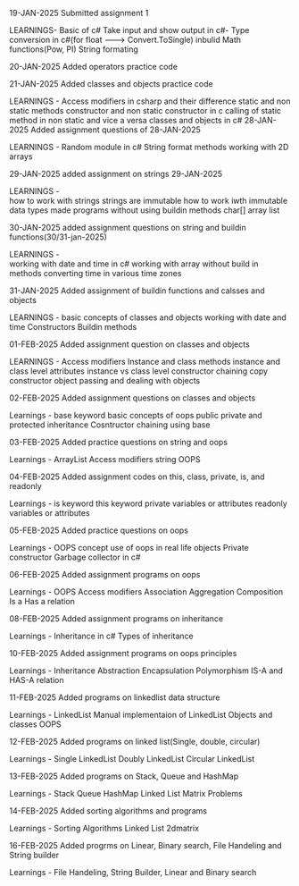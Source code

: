 19-JAN-2025
Submitted assignment 1

LEARNINGS-
	Basic of c#
	Take input and show output in c#-
	Type conversion in c#(for float ---> Convert.ToSingle)
	inbulid Math functions(Pow, PI)
	String formating 

20-JAN-2025
Added operators practice code 

21-JAN-2025
Added classes and objects practice code

LEARNINGS -
	Access modifiers in csharp and their difference
	static and non static methods
	constructor and non static constructor in c
	calling of static method in non static and vice a versa
	classes and objects in c#
28-JAN-2025
Added assignment questions of 28-JAN-2025

LEARNINGS  -
	Random module in c#
	String format
	methods
	working with 2D arrays
	
29-JAN-2025
added assignment on strings 29-JAN-2025

LEARNINGS  -  
	how to work with strings
	strings are immutable
	how to work iwth immutable data types
	made programs without using buildin methods
	char[] array
	list<char>

30-JAN-2025
added assignment questions on string and buildin functions(30/31-jan-2025)

LEARNINGS  -  
	working with date and time in c#
	working with array without build in methods
	converting time in various time zones


31-JAN-2025
Added assignment of buildin functions and calsses and objects

LEARNINGS - 
	basic concepts of classes and objects
	working with date and time 
	Constructors
	Buildin methods
			 

01-FEB-2025
Added assignment question on classes and objects

LEARNINGS - 
	Access modifiers
	Instance and class methods
	instance and class level attributes
	instance vs class level
	constructor chaining
	copy constructor
	object passing and dealing with objects


02-FEB-2025
Added assignment questions on classes and objects

Learnings - 
	base keyword
	basic concepts of oops
	public private and protected
	inheritance
	Cosntructor chaining using base



03-FEB-2025
Added practice questions on string and oops

Learnings - 
	ArrayList
	Access modifiers
	string
	OOPS

04-FEB-2025
Added assignment codes on this, class, private, is, and readonly

Learnings - 
	is keyword
	this keyword
	private variables or attributes
	readonly variables or attributes

05-FEB-2025
Added practice questions on oops

Learnings - 
	OOPS concept
	use of oops in real life objects
	Private constructor
	Garbage collector in c#


06-FEB-2025
Added assignment programs on oops

Learnings - 
	OOPS
	Access modifiers
	Association 
	Aggregation
	Composition
	Is a Has a relation
	
	

08-FEB-2025
Added assignment programs on inheritance

Learnings - 
	Inheritance in c#
	Types of inheritance
	


10-FEB-2025
Added assignment programs on oops principles

Learnings - 
	Inheritance 
	Abstraction
	Encapsulation
	Polymorphism
	IS-A and HAS-A relation



11-FEB-2025
Added programs on linkedlist data structure

Learnings - 
	LinkedList
	Manual implementaion of LinkedList
	Objects and classes
	OOPS


12-FEB-2025
Added programs on linked list(Single, double, circular)

Learnings - 
	Single LinkedList
	Doubly LinkedList
	Circular LinkedList



13-FEB-2025
Added programs on Stack, Queue and HashMap

Learnings - 
	Stack
	Queue
	HashMap
	Linked List
	Matrix Problems



14-FEB-2025
Added sorting algorithms and programs

Learnings - 
	Sorting Algorithms
	Linked List
	2dmatrix



16-FEB-2025
Added progrms on Linear, Binary search, File Handeling and String builder

Learnings - 
	File Handeling,
	String Builder,
	Linear and Binary search
